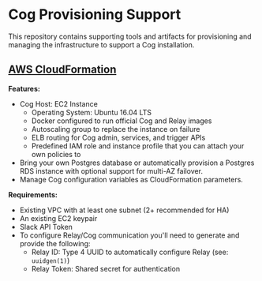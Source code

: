 # Cog Provisioning Support

This repository contains supporting tools and artifacts for provisioning and
managing the infrastructure to support a Cog installation.

## [AWS CloudFormation](https://github.com/operable/cog-provision/tree/master/cloudformation)

**Features:**
* Cog Host: EC2 Instance
  * Operating System: Ubuntu 16.04 LTS
  * Docker configured to run official Cog and Relay images
  * Autoscaling group to replace the instance on failure
  * ELB routing for Cog admin, services, and trigger APIs
  * Predefined IAM role and instance profile that you can attach your own policies to
* Bring your own Postgres database or automatically provision a Postgres RDS instance with optional support for multi-AZ failover.
* Manage Cog configuration variables as CloudFormation parameters.

**Requirements:**
* Existing VPC with at least one subnet (2+ recommended for HA)
* An existing EC2 keypair
* Slack API Token
* To configure Relay/Cog communication you'll need to generate and provide the following:
  * Relay ID: Type 4 UUID to automatically configure Relay (see: `uuidgen(1)`)
  * Relay Token: Shared secret for authentication
